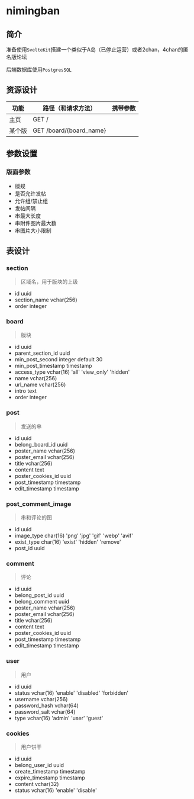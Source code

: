 # nimingban

## 简介

准备使用`SvelteKit`搭建一个类似于A岛（已停止运营）或者2chan，4chan的匿名版论坛

后端数据库使用`PostgresSQL`

## 资源设计

| 功能  | 路径（和请求方法）        | 携带参数 |
| ----  | ---------------         | ------- |
| 主页  | GET /                    |         |
| 某个版 | GET /board/{board_name} |         | 

## 参数设置

### 版面参数

* 版规
* 是否允许发帖
* 允许组/禁止组
* 发帖间隔
* 串最大长度
* 串附件图片最大数
* 串图片大小限制

## 表设计

### section 

> 区域名，用于版块的上级

* id uuid
* section_name vchar(256)
* order integer

### board

> 版块

* id uuid
* parent_section_id uuid 
* min_post_second integer default 30
* min_post_timestamp timestamp
* access_type vchar(16) 'all' 'view_only' 'hidden'
* name vchar(256)
* url_name vchar(256)
* intro text
* order integer

### post

> 发送的串

* id uuid
* belong_board_id uuid
* poster_name vchar(256)
* poster_email vchar(256)
* title vchar(256)
* content text
* poster_cookies_id uuid
* post_timestamp timestamp
* edit_timestamp timestamp

### post_comment_image

> 串和评论的图

* id uuid
* image_type char(16) 'png' 'jpg' 'gif' 'webp' 'avif'
* exist_type char(16) 'exist' 'hidden' 'remove'
* post_id uuid

### comment

> 评论

* id uuid
* belong_post_id uuid
* belong_comment uuid
* poster_name vchar(256)
* poster_email vchar(256)
* title vchar(256)
* content text
* poster_cookies_id uuid
* post_timestamp timestamp
* edit_timestamp timestamp

### user

> 用户

* id uuid
* status vchar(16) 'enable' 'disabled' 'forbidden'
* username vchar(256)
* password_hash vchar(64)
* password_salt vchar(64)
* type vchar(16) 'admin' 'user' 'guest'

### cookies

> 用户饼干

* id uuid
* belong_user_id uuid
* create_timestamp timestamp
* expire_timestamp timestamp
* content vchar(32)
* status vchar(16) 'enable' 'disable' 